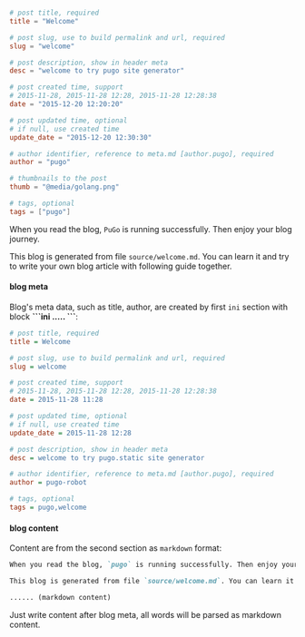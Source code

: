 ```toml

# post title, required
title = "Welcome"

# post slug, use to build permalink and url, required
slug = "welcome"

# post description, show in header meta
desc = "welcome to try pugo site generator"

# post created time, support
# 2015-11-28, 2015-11-28 12:28, 2015-11-28 12:28:38
date = "2015-12-20 12:20:20"

# post updated time, optional
# if null, use created time
update_date = "2015-12-20 12:30:30"

# author identifier, reference to meta.md [author.pugo], required
author = "pugo"

# thumbnails to the post
thumb = "@media/golang.png"

# tags, optional
tags = ["pugo"]
```

When you read the blog, `PuGo` is running successfully. Then enjoy your blog journey.

This blog is generated from file `source/welcome.md`. You can learn it and try to write your own blog article with following guide together.

#### blog meta

Blog's meta data, such as title, author, are created by first `ini` section with block **\`\`\`ini ..... \`\`\`**:

```ini
# post title, required
title = Welcome

# post slug, use to build permalink and url, required
slug = welcome

# post created time, support
# 2015-11-28, 2015-11-28 12:28, 2015-11-28 12:28:38
date = 2015-11-28 11:28

# post updated time, optional
# if null, use created time
update_date = 2015-11-28 12:28

# post description, show in header meta
desc = welcome to try pugo.static site generator

# author identifier, reference to meta.md [author.pugo], required
author = pugo-robot

# tags, optional
tags = pugo,welcome
```

#### blog content

Content are from the second section as `markdown` format:

```markdown
When you read the blog, `pugo` is running successfully. Then enjoy your blog journey.

This blog is generated from file `source/welcome.md`. You can learn it and try to write your own blog article with following guide together.

...... (markdown content)
```

Just write content after blog meta, all words will be parsed as markdown content.

